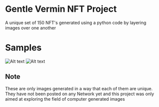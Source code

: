 # Gentle Vermin NFT Project
A unique set of 150 NFT's generated using a python code by layering images over one another

# Samples
![Alt text](https://i.ibb.co/y4VzFbK/vermin-149.png)
![Alt text](https://i.ibb.co/f9BKCtM/vermin-103.png)

## Note
These are only images generated in a way that each of them are unique. They have not been posted on any Network yet and this project was only aimed at exploring the field of computer generated images
